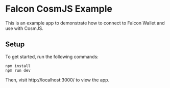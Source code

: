 # Falcon CosmJS Example
This is an example app to demonstrate how to connect to Falcon Wallet and use with CosmJS.

## Setup
To get started, run the following commands:
```
npm install
npm run dev
```
Then, visit http://localhost:3000/ to view the app.